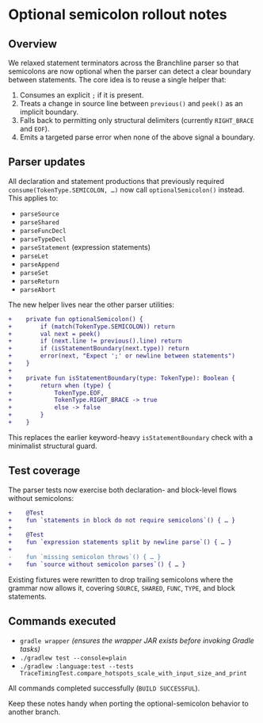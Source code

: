 # Optional semicolon rollout notes

## Overview
We relaxed statement terminators across the Branchline parser so that semicolons are now optional when the parser can detect a clear boundary between statements. The core idea is to reuse a single helper that:

1. Consumes an explicit `;` if it is present.
2. Treats a change in source line between `previous()` and `peek()` as an implicit boundary.
3. Falls back to permitting only structural delimiters (currently `RIGHT_BRACE` and `EOF`).
4. Emits a targeted parse error when none of the above signal a boundary.

## Parser updates
All declaration and statement productions that previously required `consume(TokenType.SEMICOLON, …)` now call `optionalSemicolon()` instead. This applies to:

- `parseSource`
- `parseShared`
- `parseFuncDecl`
- `parseTypeDecl`
- `parseStatement` (expression statements)
- `parseLet`
- `parseAppend`
- `parseSet`
- `parseReturn`
- `parseAbort`

The new helper lives near the other parser utilities:

```diff
+    private fun optionalSemicolon() {
+        if (match(TokenType.SEMICOLON)) return
+        val next = peek()
+        if (next.line != previous().line) return
+        if (isStatementBoundary(next.type)) return
+        error(next, "Expect ';' or newline between statements")
+    }
+
+    private fun isStatementBoundary(type: TokenType): Boolean {
+        return when (type) {
+            TokenType.EOF,
+            TokenType.RIGHT_BRACE -> true
+            else -> false
+        }
+    }
```

This replaces the earlier keyword-heavy `isStatementBoundary` check with a minimalist structural guard.

## Test coverage
The parser tests now exercise both declaration- and block-level flows without semicolons:

```diff
+    @Test
+    fun `statements in block do not require semicolons`() { … }
+
+    @Test
+    fun `expression statements split by newline parse`() { … }
+
-    fun `missing semicolon throws`() { … }
+    fun `source without semicolon parses`() { … }
```

Existing fixtures were rewritten to drop trailing semicolons where the grammar now allows it, covering `SOURCE`, `SHARED`, `FUNC`, `TYPE`, and block statements.

## Commands executed
- `gradle wrapper` *(ensures the wrapper JAR exists before invoking Gradle tasks)*
- `./gradlew test --console=plain`
- `./gradlew :language:test --tests TraceTimingTest.compare_hotspots_scale_with_input_size_and_print`

All commands completed successfully (`BUILD SUCCESSFUL`).

Keep these notes handy when porting the optional-semicolon behavior to another branch.